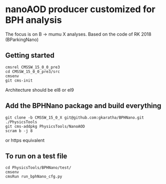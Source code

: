 # nanoAOD producer customized for BPH analysis 

The focus is on B -> mumu X analyses.
Based on the code of RK 2018 (BParkingNano)

## Getting started

```shell
cmsrel CMSSW_15_0_0_pre3
cd CMSSW_15_0_0_pre3/src
cmsenv
git cms-init
```
Architecture should be el8 or el9

## Add the BPHNano package and build everything

```shell
git clone -b CMSSW_15_0_X git@github.com:gkaratha/BPHNano.git ./PhysicsTools
git cms-addpkg PhysicsTools/NanoAOD 
scram b -j 8 
```
or https equivalent

## To run on a test file

```shell
cd PhysicsTools/BPHNano/test/
cmsenv 
cmsRun run_bphNano_cfg.py
```

